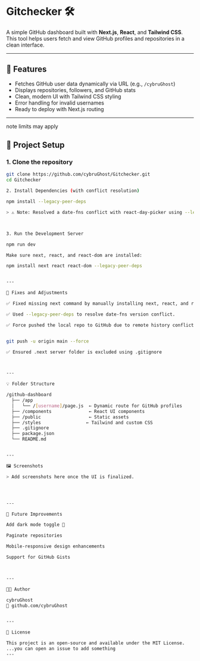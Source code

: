 
# Gitchecker 🛠️

A simple GitHub dashboard built with **Next.js**, **React**, and **Tailwind CSS**. This tool helps users fetch and view GitHub profiles and repositories in a clean interface.

---

## 🚀 Features

- Fetches GitHub user data dynamically via URL (e.g., `/cybruGhost`)
- Displays repositories, followers, and GitHub stats
- Clean, modern UI with Tailwind CSS styling
- Error handling for invalid usernames
- Ready to deploy with Next.js routing

---
note limits may apply

## 🧱 Project Setup

### 1. Clone the repository

```bash
git clone https://github.com/cybruGhost/Gitchecker.git
cd Gitchecker

2. Install Dependencies (with conflict resolution)

npm install --legacy-peer-deps

> ⚠️ Note: Resolved a date-fns conflict with react-day-picker using --legacy-peer-deps.



3. Run the Development Server

npm run dev

Make sure next, react, and react-dom are installed:

npm install next react react-dom --legacy-peer-deps


---

🔧 Fixes and Adjustments

✅ Fixed missing next command by manually installing next, react, and react-dom.

✅ Used --legacy-peer-deps to resolve date-fns version conflict.

✅ Force pushed the local repo to GitHub due to remote history conflict:


git push -u origin main --force

✅ Ensured .next server folder is excluded using .gitignore



---

💡 Folder Structure

/github-dashboard
  ├── /app
  │   └── /[username]/page.js  ← Dynamic route for GitHub profiles
  ├── /components              ← React UI components
  ├── /public                  ← Static assets
  ├── /styles                 ← Tailwind and custom CSS
  ├── .gitignore
  ├── package.json
  └── README.md


---

🖼️ Screenshots

> Add screenshots here once the UI is finalized.




---

🧠 Future Improvements

Add dark mode toggle 🌙

Paginate repositories

Mobile-responsive design enhancements

Support for GitHub Gists



---

👨‍💻 Author

cybruGhost
🔗 github.com/cybruGhost


---

📜 License

This project is an open-source and available under the MIT License.
...you can open an issue to add something
---
